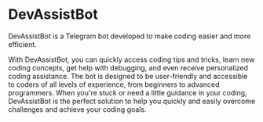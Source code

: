 # DevAssistBot
DevAssistBot is a Telegram bot developed to make coding easier and more efficient.

With DevAssistBot, you can quickly access coding tips and tricks, learn new coding concepts, get help with debugging, and even receive personalized coding assistance. The bot is designed to be user-friendly and accessible to coders of all levels of experience, from beginners to advanced programmers. When you're stuck or need a little guidance in your coding, DevAssistBot is the perfect solution to help you quickly and easily overcome challenges and achieve your coding goals.
